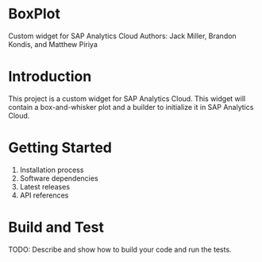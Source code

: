 # BoxPlot
Custom widget for SAP Analytics Cloud
Authors: Jack Miller, Brandon Kondis, and Matthew Piriya

# Introduction 
This project is a custom widget for SAP Analytics Cloud. This widget will contain a box-and-whisker plot and a builder to initialize it in SAP Analytics Cloud.

# Getting Started
1.	Installation process
2.	Software dependencies
3.	Latest releases
4.	API references

# Build and Test
TODO: Describe and show how to build your code and run the tests.
